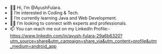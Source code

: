 - 👋🏻 Hi, I’m @AyushFulara.
- 👀 I’m interested in Coding & Tech.
- 📓 I’m currently learning Java and Web Development.
- 🤝🏻 I’m looking to connect with experts and professionals.
- 📫 You can reach me out on my LinkedIn Profile:- https://www.linkedin.com/in/ayush-fulara-29a6b6320?utm_source=share&utm_campaign=share_via&utm_content=profile&utm_medium=android_app

<!---
AyushFulara/AyushFulara is a ✨ special ✨ repository because its `README.md` (this file) appears on your GitHub profile.
You can click the Preview link to take a look at your changes.
--->
